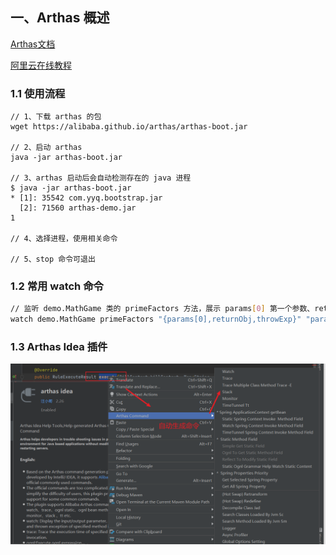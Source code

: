 ## 一、Arthas 概述

[Arthas文档](https://arthas.gitee.io/quick-start.html)

[阿里云在线教程](https://arthas.aliyun.com/doc/arthas-tutorials.html?language=cn&id=arthas-advanced)

### 1.1 使用流程

```shell
// 1、下载 arthas 的包
wget https://alibaba.github.io/arthas/arthas-boot.jar

// 2、启动 arthas
java -jar arthas-boot.jar

// 3、arthas 启动后会自动检测存在的 java 进程
$ java -jar arthas-boot.jar
* [1]: 35542 com.yyq.bootstrap.jar
  [2]: 71560 arthas-demo.jar
1

// 4、选择进程，使用相关命令

// 5、stop 命令可退出
```

### 1.2 常用 watch 命令

```sh
// 监听 demo.MathGame 类的 primeFactors 方法，展示 params[0] 第一个参数、returnObj 返回值、throwExp 报错，过滤条件 params[0].getKey == '12345'，打印详细参数-v
watch demo.MathGame primeFactors "{params[0],returnObj,throwExp}" "params[0].getKey == '12345'" -x 2 -v
```

### 1.3 Arthas Idea 插件

![image-20210324124605272](https://raw.githubusercontent.com/Super-YYQ/PicGoPicture/main/PicGo/20210324124605.png)